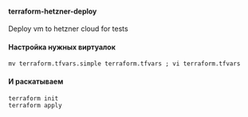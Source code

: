 #### terraform-hetzner-deploy
Deploy vm to hetzner cloud for tests
#### Настройка нужных виртуалок
```
mv terraform.tfvars.simple terraform.tfvars ; vi terraform.tfvars
```
#### И раскатываем
```
terraform init
terraform apply
```
